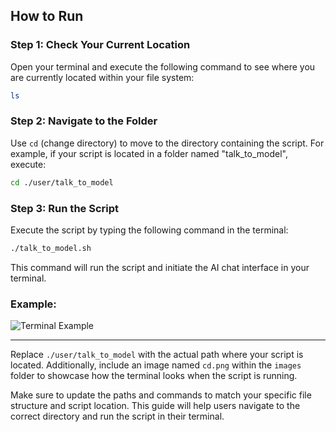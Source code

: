 ## How to Run

### Step 1: Check Your Current Location
Open your terminal and execute the following command to see where you are currently located within your file system:

```bash
ls
```

### Step 2: Navigate to the Folder
Use `cd` (change directory) to move to the directory containing the script. For example, if your script is located in a folder named "talk_to_model", execute:

```bash
cd ./user/talk_to_model
```

### Step 3: Run the Script
Execute the script by typing the following command in the terminal:

```bash
./talk_to_model.sh
```

This command will run the script and initiate the AI chat interface in your terminal.

### Example:
![Terminal Example](images/cd.png)

---

Replace `./user/talk_to_model` with the actual path where your script is located. Additionally, include an image named `cd.png` within the `images` folder to showcase how the terminal looks when the script is running.

Make sure to update the paths and commands to match your specific file structure and script location. This guide will help users navigate to the correct directory and run the script in their terminal.